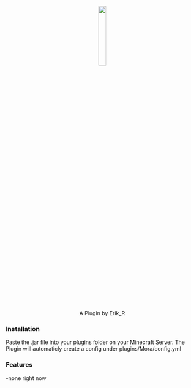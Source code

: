 
<p align="center">
<img src="https://user-images.githubusercontent.com/74710895/212408205-7931c9ec-b132-4200-a17f-74573d4c503d.png" width="20%"/></p>
<p align="center">A Plugin by Erik_R</p>

### Installation
Paste the .jar file into your plugins folder on your Minecraft Server.
The Plugin will automaticly create a config under plugins/Mora/config.yml

### Features
-none right now
